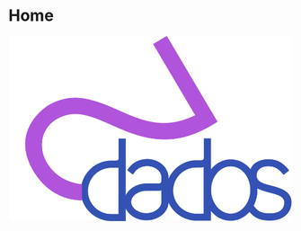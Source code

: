 # Home

<style>
p.combinado:first-letter { 
	color: #F5843A; 
	font-size:xx-large; 
}
.info {
  background-color: #e7f3fe;
  border-left: 6px solid #2196F3;
}
.success {
  background-color: #ddffdd;
  border-left: 6px solid #4CAF50;
}

.button {
  border-radius: 4px;
  background-color: #1E90FF;
  border: none;
  color: #FFFFFF;
  text-align: center;
  font-size: 22px;
  padding: 10px;
  width: 200px;
  transition: all 0.5s;
  cursor: pointer;
  margin: 5px;
}

.button span {
  cursor: pointer;
  display: inline-block;
  position: relative;
  transition: 0.5s;
}

.button span:after {
  content: '\00bb';
  position: absolute;
  opacity: 0;
  top: 0;
  right: -20px;
  transition: 0.5s;
}

.button:hover span {
  padding-right: 25px;
}

.button:hover span:after {
  opacity: 1;
  right: 0;
}	
</style>

![](/assets/marca.png)


<!-- 
<center><button class="button"><a href="https://avaacademico.ufrb.edu.br/" target="_blank"><span style="color:#FFF"> Curso MOOC </a></span></button></center>

## Curso: O Papel do Fiscal na Administração Pública - Apresentação 
<p style="text-align: center;">
<iframe width="720" height="345" src="https://www.youtube.com/embed/UwNaAI4i6js">
</iframe>
</p>

## Módulo I - Aula 01 
<p style="text-align: center;">
<iframe width="720" height="345" src="https://www.youtube.com/embed/Zwz0kYtmpCs">
</iframe>
</p>


## Módulo I - Aula 02 
<p style="text-align: center;">
<iframe width="720" height="345" src="https://www.youtube.com/embed/tuqt3CnhWOE">
</iframe>
</p>

## Módulo II - Aula 01 
<p style="text-align: center;">
<iframe width="720" height="345" src="https://www.youtube.com/embed/TP2lpHbSKbw">
</iframe>
</p>

## Módulo II - Aula 02 
<p style="text-align: center;">
<iframe width="720" height="345" src="https://www.youtube.com/embed/1Pvu5ByFNPg">
</iframe>
</p>

## Módulo III - Aula 01
<p style="text-align: center;">
<iframe width="720" height="345" src="https://www.youtube.com/embed/agwWc0kbrlA">
</iframe>
</p>

<button class="button" onClick="window.open('https://www.python.org/');" data-md-color-primary="indigo">Python</button>
<button class="button" onClick="window.open('http://www.cplusplus.org/');" data-md-color-primary="blue">C++</button>
<button class="button" onClick="window.open('https://en.wikipedia.org/wiki/Bash_(Unix_shell)');" data-md-color-primary="grey">Bash</button>
<button class="button" onClick="window.open('https://pytorch.org/');" data-md-color-primary="red">PyTorch</button>
<button class="button" onClick="window.open('https://pandas.pydata.org/');" data-md-color-primary="blue-grey">Pandas</button>
<button class="button" onClick="window.open('http://www.numpy.org/');" data-md-color-primary="yellow">NumPy</button>
<button class="button" onClick="window.open('https://gym.openai.com/');" data-md-color-primary="teal">Gym</button>
<button class="button" onClick="window.open('https://scikit-learn.org/');" data-md-color-primary="orange">Scikit-learn</button>
<button class="button" onClick="window.open('https://plot.ly/');" data-md-color-primary="light-blue">Plotly</button>

We deploy a top-down approach that enables you to grasp deep learning and deep reinforcement learning theories and code easily and quickly. We have open-sourced all our materials through our [Deep Learning Wizard Tutorials](https://www.deeplearningwizard.com/deep_learning/course_progression/). For visual learners, feel free to sign up for our [video course](https://www.udemy.com/practical-deep-learning-with-pytorch/?couponCode=DEEPWIZARD) and join over 6000 deep learning wizards.

To this date, we have taught thousands of students across more than 120+ countries from students in high school to postgraduates and professionals in leading MNCs and research institutions around the world.

![](/assets/mario_flappy_pacman_optimized.gif)

[^1]: Simulation of deep reinforcement learning agent mastering games like [Super Mario Bros](https://github.com/ppaquette/gym-super-mario), [Flappy Bird](https://github.com/sourabhv/FlapPyBird) and [PacMan](http://ai.berkeley.edu/project_overview.html). These games have APIs for algorithms to interact with the environment, and they are created by talented people so feel free to check out their respective repositories with the links given.
-->